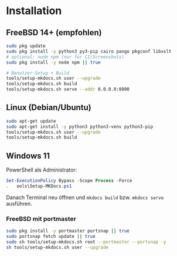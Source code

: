 # Installation

## FreeBSD 14+ (empfohlen)
```sh
sudo pkg update
sudo pkg install -y python3 py3-pip cairo pango pkgconf libxslt
# optional: node npm (nur für CI/Screenshots)
sudo pkg install -y node npm || true

# Benutzer-Setup + Build
tools/setup-mkdocs.sh user --upgrade
tools/setup-mkdocs.sh build
tools/setup-mkdocs.sh serve --addr 0.0.0.0:8000
```

## Linux (Debian/Ubuntu)
```sh
sudo apt-get update
sudo apt-get install -y python3 python3-venv python3-pip
tools/setup-mkdocs.sh user --upgrade
tools/setup-mkdocs.sh build
```

## Windows 11
PowerShell als Administrator:
```powershell
Set-ExecutionPolicy Bypass -Scope Process -Force
.	ools\Setup-MKDocs.ps1
```
Danach Terminal neu öffnen und `mkdocs build` bzw. `mkdocs serve` ausführen.


### FreeBSD mit portmaster
```sh
sudo pkg install -y portmaster portsnap || true
sudo portsnap fetch update || true
sudo sh tools/setup-mkdocs.sh root --portmaster --portsnap -y
sh tools/setup-mkdocs.sh user --upgrade
```
